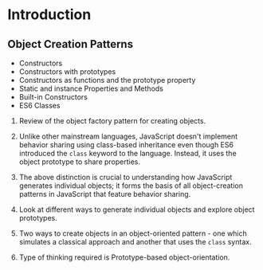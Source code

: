 # Introduction

## Object Creation Patterns

* Constructors
* Constructors with prototypes
* Constructors as functions and the prototype property
* Static and instance Properties and Methods
* Built-in Constructors
* ES6 Classes

1. Review of the object factory pattern for creating objects. 

2. Unlike other mainstream languages, JavaScript doesn't implement behavior sharing using class-based inheritance even though ES6 introduced the `class` keyword to the language. Instead, it uses the object prototype to share properties. 

3. The above distinction is crucial to understanding how JavaScript generates individual objects; it forms the basis of all object-creation patterns in JavaScript that feature behavior sharing.

4. Look at different ways to generate individual objects and explore object prototypes.

5. Two ways to create objects in an object-oriented pattern - one which simulates a classical approach and another that uses the `class` syntax. 

6. Type of thinking required is Prototype-based object-orientation. 



